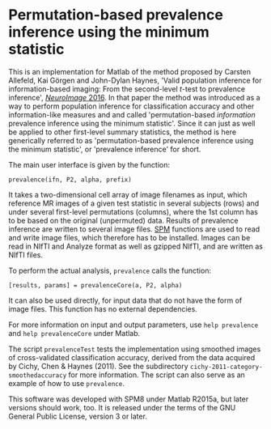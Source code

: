 # Permutation-based prevalence inference using the minimum statistic

This is an implementation for Matlab of the method proposed by Carsten Allefeld, Kai Görgen and John-Dylan Haynes, 'Valid population inference for information-based imaging: From the second-level *t*-test to prevalence inference', [*NeuroImage* 2016](http://dx.doi.org/10.1016/j.neuroimage.2016.07.040). In that paper the method was introduced as a way to perform population inference for classification accuracy and other information-like measures and and  called 'permutation-based *information* prevalence inference using the minimum statistic'. Since it can just as well be applied to other first-level summary statistics, the method is here generically referred to as 'permutation-based prevalence inference using the minimum statistic', or 'prevalence inference' for short.

The main user interface is given by the function:

    prevalence(ifn, P2, alpha, prefix)

It takes a two-dimensional cell array of image filenames as input, which reference MR images of a given test statistic in several subjects (rows) and under several first-level permutations (columns), where the 1st column has to be based on the original (unpermuted) data. Results of prevalence inference are written to several image files. [SPM](http://www.fil.ion.ucl.ac.uk/spm/) functions are used to read and write image files, which therefore has to be installed. Images can be read in NIfTI and Analyze format as well as gzipped NIfTI, and are written as NIfTI files.

To perform the actual analysis, `prevalence` calls the function:

    [results, params] = prevalenceCore(a, P2, alpha)

It can also be used directly, for input data that do not have the form of image files. This function has no external dependencies.

For more information on input and output parameters, use `help prevalence` and `help prevalenceCore` under Matlab.

The script `prevalenceTest` tests the implementation using smoothed images of cross-validated classification accuracy, derived from the data acquired by Cichy, Chen & Haynes (2011). See the subdirectory `cichy-2011-category-smoothedaccuracy` for more information. The script can also serve as an example of how to use `prevalence`.

This software was developed with SPM8 under Matlab R2015a, but later versions should work, too. It is released under the terms of the GNU General Public License, version 3 or later.

